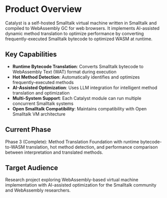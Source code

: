 # Product Overview

Catalyst is a self-hosted Smalltalk virtual machine written in Smalltalk and compiled to WebAssembly GC for web browsers. It implements AI-assisted dynamic method translation to optimize performance by converting frequently-executed Smalltalk bytecode to optimized WASM at runtime.

## Key Capabilities

- **Runtime Bytecode Translation**: Converts Smalltalk bytecode to WebAssembly Text (WAT) format during execution
- **Hot Method Detection**: Automatically identifies and optimizes frequently-executed methods
- **AI-Assisted Optimization**: Uses LLM integration for intelligent method translation and optimization
- **Multi-System Support**: Each Catalyst module can run multiple concurrent Smalltalk systems
- **Open Smalltalk Compatibility**: Maintains compatibility with Open Smalltalk VM architecture

## Current Phase

Phase 3 (Complete): Method Translation Foundation with runtime bytecode-to-WASM translation, hot method detection, and performance comparison between interpretation and translated methods.

## Target Audience

Research project exploring WebAssembly-based virtual machine implementation with AI-assisted optimization for the Smalltalk community and WebAssembly researchers.